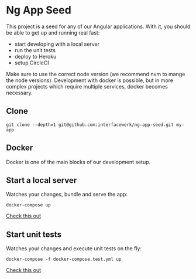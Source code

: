 # Ng App Seed

This project is a seed for any of our Angular applications. With it, you should be able to get up and running real fast:

* start developing with a local server
* run the unit tests
* deploy to Heroku
* setup CircleCI

Make sure to use the correct node version (we recommend nvm to mange the node versions). Development with docker is possible, but in more complex projects which require multiple services, docker becomes necessary.

## Clone

```
git clone --depth=1 git@github.com:interfacewerk/ng-app-seed.git my-app
```

## Docker

Docker is one of the main blocks of our development setup.

## Start a local server

Watches your changes, bundle and serve the app:

```
docker-compose up
```

[Check this out](http://localhost:4200)

## Start unit tests

Watches your changes and execute unit tests on the fly:

```
docker-compose -f docker-compose.test.yml up
```

[Check this out](http://localhost:9876)
